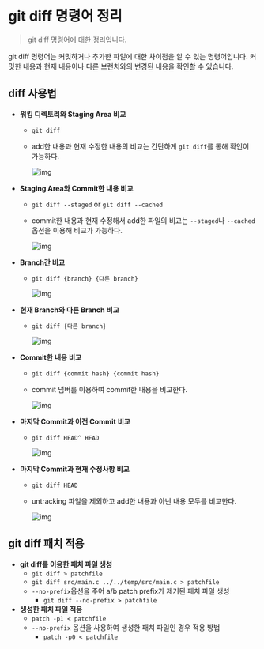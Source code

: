 # git diff 명령어 정리

> git diff 명령어에 대한 정리입니다.

git diff 명령어는 커밋하거나 추가한 파일에 대한 차이점을 알 수 있는 명령어입니다. 커밋한 내용과 현재 내용이나 다른 브랜치와의 변경된 내용을 확인할 수 있습니다.



## diff 사용법
- **워킹 디렉토리와 Staging Area 비교**
	
	- `git diff`
	
	- add한 내용과 현재 수정한 내용의 비교는 간단하게 `git diff`를 통해 확인이 가능하다.
	
	  ![img](https://blogfiles.pstatic.net/MjAyMTA1MTJfMjAx/MDAxNjIwNzg1NDM0NTQ2.Ap1IsOMwIquF5lcKgpJ695B5F6PXyAA7D4E37PUOz_og.ZV3RRTqsN6qUh4cb4h0avy1zL_-QgUQRiePLoccNHxcg.JPEG.jkjk010jkjk/gitdiff1.PNG?type=w1)
- **Staging Area와 Commit한 내용 비교**
	
	- `git diff --staged` or `git diff --cached`
	
	- commit한 내용과 현재 수정해서 add한 파일의 비교는 `--staged`나 `--cached` 옵션을 이용해 비교가 가능하다.
	
	  ![img](https://blogfiles.pstatic.net/MjAyMTA1MTJfNDYg/MDAxNjIwNzg1NDY2Mjk2.Nk2bGem8o09o2fT7wBJgGHBRQdNkJWsibvdyJSazDHkg.P1R7LMawhWvuf0yBoXpqn7hCZhYOX8X7kRND1DMSt1og.JPEG.jkjk010jkjk/gitdiff2.jpg?type=w1)
- **Branch간 비교**
	- `git diff {branch} {다른 branch}`
	
	  ![img](https://blogfiles.pstatic.net/MjAyMTA1MTJfNTMg/MDAxNjIwNzg1NTIwNjgw.oSKpkBL7yi9DFLowPQwZtlJgtBH3dXbhW9E-mJzyOisg.-D3qq2d1AMBvG460ZODNaXIkdBZUL6036zSqRT7NQUwg.JPEG.jkjk010jkjk/gitdiff7.PNG?type=w1)
- **현재 Branch와 다른 Branch 비교**
	- `git diff {다른 branch}`
	
	  ![img](https://blogfiles.pstatic.net/MjAyMTA1MTJfMjk5/MDAxNjIwNzg1Njg3NDIy.t4ZJSGdJo4u_kSRU5QzDYxNG-1SqlQc3pYVa9xEY7hEg.LnWgK2wwIB8Ci5O4TTyVPp3L-_bKxvn_LVoGjIySom8g.JPEG.jkjk010jkjk/gitdiff8.PNG?type=w1)
- **Commit한 내용 비교**
	
	- `git diff {commit hash} {commit hash}`
	
	- commit 넘버를 이용하여 commit한 내용을 비교한다.
	
	  ![img](https://blogfiles.pstatic.net/MjAyMTA1MTJfMTk0/MDAxNjIwNzg1ODU0MDk0.jjTqQlPk_7SxH8DC4O0_4doLrOKUdTLXJJqXxQk7okwg.YbIMwXs8P31bzScWjektYPij2Wi8u2qJmHGt1dvQTe0g.JPEG.jkjk010jkjk/gitdiff5.PNG?type=w1)
- **마지막 Commit과 이전 Commit 비교**
	
	- `git diff HEAD^ HEAD`
	
	  ![img](https://blogfiles.pstatic.net/MjAyMTA1MTJfNzEg/MDAxNjIwNzg1ODcyMjI0.WVZ9o5U1GzRi2eD_TdnGEszbKBJIZLh4eGLmiyHRVJsg.2kKmCNilbfq_iPEf2I4FRYDx2rYtn3LTquNoZhdnX4gg.JPEG.jkjk010jkjk/gitdiff6.PNG?type=w1)
- **마지막 Commit과 현재 수정사항 비교**
	
	- `git diff HEAD`
	
	- untracking 파일을 제외하고 add한 내용과 아닌 내용 모두를 비교한다.
	
	  ![img](https://blogfiles.pstatic.net/MjAyMTA1MTJfMjY2/MDAxNjIwNzg1ODg4MzEz.WJcrvHQ5Q-yPADenBA_2htoBjngCBk-hxFvfoZieHwcg.m6g0sorcbPqtTdSZ3LqD4fnEVkn_v9RI2y39NYK8tHog.JPEG.jkjk010jkjk/gitdiff3.PNG?type=w1)



## git diff 패치 적용

- **git diff를 이용한 패치 파일 생성**
  - `git diff > patchfile`
  - `git diff src/main.c ../../temp/src/main.c > patchfile`
  - `--no-prefix`옵션을 주어 a/b patch prefix가 제거된 패치 파일 생성
    - `git diff --no-prefix > patchfile`
- **생성한 패치 파일 적용**
  - `patch -p1 < patchfile`
  - `--no-prefix` 옵션을 사용하여 생성한 패치 파일인 경우 적용 방법
    - `patch -p0 < patchfile`